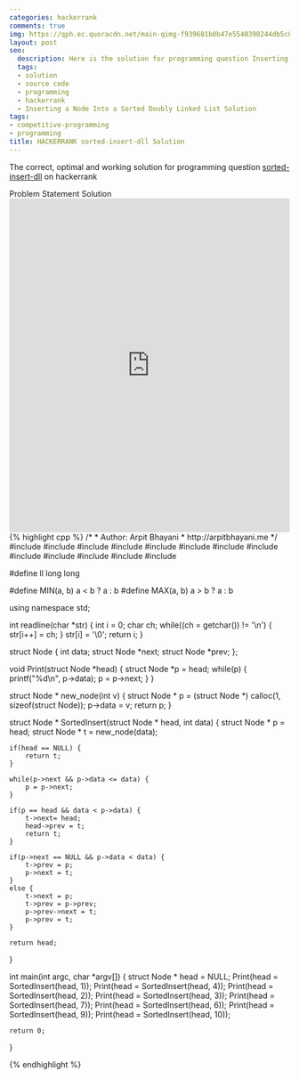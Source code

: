 ```yaml
---
categories: hackerrank
comments: true
img: https://qph.ec.quoracdn.net/main-qimg-f939681b0b47e5540398244db5c8966f?convert_to_webp=true
layout: post
seo:
  description: Here is the solution for programming question Inserting a Node Into a Sorted Doubly Linked List on hackerrank
  tags:
  - solution
  - source code
  - programming
  - hackerrank
  - Inserting a Node Into a Sorted Doubly Linked List Solution
tags:
- competitive-programming
- programming
title: HACKERRANK sorted-insert-dll Solution
---
```

The correct, optimal and working solution for programming question [sorted-insert-dll](https://www.hackerrank.com/challenges/insert-a-node-into-a-sorted-doubly-linked-list) on hackerrank

<div class="ui secondary pointing large menu">
  <a class="grey item" data-tab="problem-statement">
    Problem Statement
  </a>
  <a class="active item grey" data-tab="solution">
    Solution
  </a>
</div>
<div class="ui bottom attached tab" data-tab="problem-statement">
    <iframe src="https://www.hackerrank.com/challenges/insert-a-node-into-a-sorted-doubly-linked-list" width="100%" height="600px" style="overflow: scroll; border: none;"></iframe>
</div>
<div class="ui bottom attached active tab" data-tab="solution">
{% highlight cpp %}
/*
 *  Author: Arpit Bhayani
 *  http://arpitbhayani.me
 */
#include <cmath>
#include <cstdio>
#include <cstdlib>
#include <climits>
#include <deque>
#include <iostream>
#include <list>
#include <limits>
#include <map>
#include <queue>
#include <set>
#include <stack>
#include <vector>

#define ll long long

#define MIN(a, b) a < b ? a : b
#define MAX(a, b) a > b ? a : b

using namespace std;

int readline(char *str) {
    int i = 0;
    char ch;
    while((ch = getchar()) != '\n') {
        str[i++] = ch;
    }
    str[i] = '\0';
    return i;
}

struct Node {
    int data;
    struct Node *next;
    struct Node *prev;
};

void Print(struct Node *head) {
    struct Node *p = head;
    while(p) {
        printf("%d\n", p->data);
        p = p->next;
    }
}

struct Node * new_node(int v) {
    struct Node * p = (struct Node *) calloc(1, sizeof(struct Node));
    p->data = v;
    return p;
}

struct Node * SortedInsert(struct Node * head, int data) {
    struct Node * p = head;
    struct Node * t = new_node(data);

    if(head == NULL) {
        return t;
    }

    while(p->next && p->data <= data) {
        p = p->next;
    }

    if(p == head && data < p->data) {
        t->next= head;
        head->prev = t;
        return t;
    }

    if(p->next == NULL && p->data < data) {
        t->prev = p;
        p->next = t;
    }
    else {
        t->next = p;
        t->prev = p->prev;
        p->prev->next = t;
        p->prev = t;
    }

    return head;
}

int main(int argc, char *argv[]) {
    struct Node * head = NULL;
    Print(head = SortedInsert(head, 1));
    Print(head = SortedInsert(head, 4));
    Print(head = SortedInsert(head, 2));
    Print(head = SortedInsert(head, 3));
    Print(head = SortedInsert(head, 7));
    Print(head = SortedInsert(head, 6));
    Print(head = SortedInsert(head, 9));
    Print(head = SortedInsert(head, 10));

    return 0;
}

{% endhighlight %}
</div>
